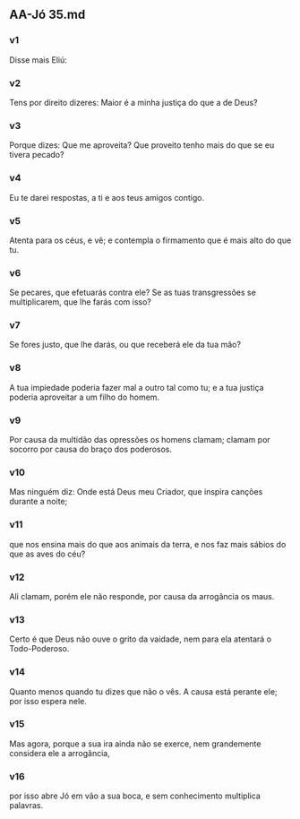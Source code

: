 ## AA-Jó 35.md
### v1
 Disse mais Eliú:
### v2
 Tens por direito dizeres: Maior é a minha justiça do que a de Deus?
### v3
 Porque dizes: Que me aproveita? Que proveito tenho mais do que se eu tivera pecado?
### v4
 Eu te darei respostas, a ti e aos teus amigos contigo.
### v5
 Atenta para os céus, e vê; e contempla o firmamento que é mais alto do que tu.
### v6
 Se pecares, que efetuarás contra ele? Se as tuas transgressões se multiplicarem, que lhe farás com isso?
### v7
 Se fores justo, que lhe darás, ou que receberá ele da tua mão?
### v8
 A tua impiedade poderia fazer mal a outro tal como tu; e a tua justiça poderia aproveitar a um filho do homem.
### v9
 Por causa da multidão das opressões os homens clamam; clamam por socorro por causa do braço dos poderosos.
### v10
 Mas ninguém diz: Onde está Deus meu Criador, que inspira canções durante a noite;
### v11
 que nos ensina mais do que aos animais da terra, e nos faz mais sábios do que as aves do céu?
### v12
 Ali clamam, porém ele não responde, por causa da arrogância os maus.
### v13
 Certo é que Deus não ouve o grito da vaidade, nem para ela atentará o Todo-Poderoso.
### v14
 Quanto menos quando tu dizes que não o vês. A causa está perante ele; por isso espera nele.
### v15
 Mas agora, porque a sua ira ainda não se exerce, nem grandemente considera ele a arrogância,
### v16
 por isso abre Jó em vão a sua boca, e sem conhecimento multiplica palavras.
